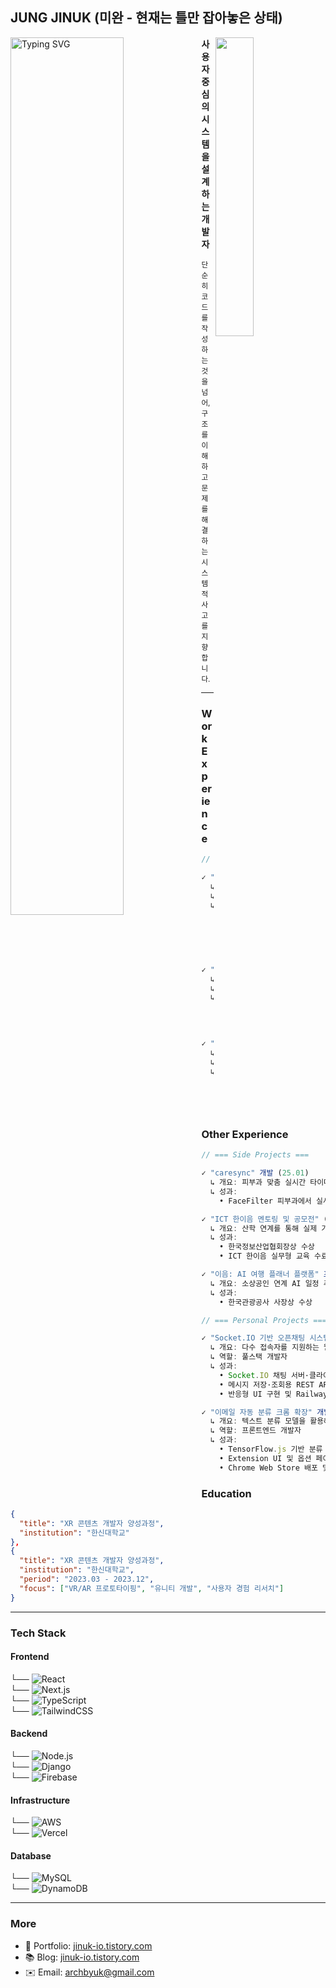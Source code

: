 ## JUNG JINUK (미완 - 현재는 틀만 잡아놓은 상태)

<img align="left" width="60%" src="https://readme-typing-svg.herokuapp.com?font=Fira+Code&weight=400&size=18&pause=100&color=4a5568&center=false&vCenter=true&width=400&lines=Junior+Frontend+Developer;Future+Architect" alt="Typing SVG" />

<img align="right" width="35%" src="https://github-readme-stats.vercel.app/api?username=archbyuk&show_icons=true&theme=default&hide_border=true&bg_color=ffffff&title_color=24292e&text_color=586069&icon_color=959da5" />

**사용자 중심의 시스템을 설계하는 개발자**

<sub>단순히 코드를 작성하는 것을 넘어, 구조를 이해하고 문제를 해결하는 시스템적 사고를 지향합니다.</sub>

---

### Work Experience
```js
// === Professional Experience ===

✓ "VR 영어 회화 학습 플랫폼 LMS 개발", 깡총영어 프로젝트 (24.07 ~ 24.09, 25.03 ~ 25.05)
  ↳ 개요: VR 환경에서 초등학생이 영어 회화 연습을 실시간으로 학습·관리할 수 있는 교육 플랫폼, 교사용 LMS 구축 및 운영
  ↳ 역할: 프론트엔드 개발자
  ↳ 성과:  
    • WebRTC + Socket.io 기반 실시간 강의 모니터링 기능 설계·구현  
    • JWT 인증 시스템 도입으로 보안 로그인 플로우 구축
    • 단어장 관리 및 단어게임 랭킹 기능 개발
    • 성적 관리 기능 개발 (API 설계, DB 설계 포함)
    • 5개 초등학교, 약 200명 사용자 대상 운영

✓ "스마트링 관제 시스템 개발" 프로젝트 참여 (25.03 ~ 25.05)
  ↳ 개요: 태안군 노인의 생체 데이터를 수집·분석하여 실시간으로 상태를 모니터링하는 헬스케어 관제 시스템 설계
  ↳ 역할: 시스템 설계 및 백엔드 구축 참여
  ↳ 성과:
    • 관제센터 대시보드 ↔ 태안군 서버 ↔ 스마트링 ↔ 모바일 앱 간 전체 시스템 플로우 설계  
    • NEST.js 백엔드 구축 및 API 설계 참여
    • 전체 아키텍처 다이어그램 작성 및 기술 문서화

✓ "보행 연구·분석 시스템 개발" 프로젝트 (24.10 ~ 24.12)  
  ↳ 개요: 고령자의 보행 영상 데이터를 AI 모델로 분석하여 이상 징후를 탐지·시각화하는 연구용 서비스 개발
  ↳ 역할: 개발 총괄
  ↳ 성과:  
    • 요구사항 분석부터 시스템 아키텍처 설계, 영상 처리 파이프라인 구현, 프론트·백엔드 개발, 배포 및 운영까지 전 과정 단독 수행  
    • Next.js Server Action 및 Vercel api 기반 영상 업로드 및 처리 API 설계·개발  
    • AWS Lambda, S3 기반 서버리스 인프라 설계·구축  
    • 분석 결과 대시보드 시각화 및 실사용 운영
```

### Other Experience
```ts
// === Side Projects ===

✓ "caresync" 개발 (25.01)  
  ↳ 개요: 피부과 맞춤 실시간 타이머 기반 환자 상태 대시보드 및 위치·시간 추적 시스템 개발
  ↳ 성과:
    • FaceFilter 피부과에서 실사용

✓ "ICT 한이음 멘토링 및 공모전" (24.04 ~ 24.12)
  ↳ 개요: 산학 연계를 통해 실제 기업 현장 기술과 개발 프로세스를 경험하며 ‘깡총영어’ 프로젝트를 대상으로 멘토링과 공모전에 참여하여 실무 역량을 강화한 실무형 교육과정 
  ↳ 성과:  
    • 한국정보산업협회장상 수상
    • ICT 한이음 실무형 교육 수료

✓ "이음: AI 여행 플래너 플랫폼" 프로젝트 (24.04 ~ 24.08)  
  ↳ 개요: 소상공인 연계 AI 일정 추천·지도 시각화 기능 제공 플랫폼 
  ↳ 성과:  
    • 한국관광공사 사장상 수상

// === Personal Projects ===

✓ "Socket.IO 기반 오픈채팅 시스템" 개발 (23.12)  
  ↳ 개요: 다수 접속자를 지원하는 웹 오픈채팅 애플리케이션  
  ↳ 역할: 풀스택 개발자  
  ↳ 성과:  
    • Socket.IO 채팅 서버·클라이언트 통합 설계·구현  
    • 메시지 저장·조회용 REST API 설계 및 MongoDB 연동  
    • 반응형 UI 구현 및 Railway 배포  

✓ "이메일 자동 분류 크롬 확장" 개발 (24.02)  
  ↳ 개요: 텍스트 분류 모델을 활용해 받은 편지함을 자동으로 분류하는 Chrome Extension  
  ↳ 역할: 프론트엔드 개발자  
  ↳ 성과:  
    • TensorFlow.js 기반 분류 로직 브라우저 내 구현  
    • Extension UI 및 옵션 페이지 설계·개발  
    • Chrome Web Store 배포 및 사용자 피드백 반영  

```
### Education
```json
{
  "title": "XR 콘텐츠 개발자 양성과정",
  "institution": "한신대학교"
},
{
  "title": "XR 콘텐츠 개발자 양성과정",
  "institution": "한신대학교",
  "period": "2023.03 - 2023.12",
  "focus": ["VR/AR 프로토타이핑", "유니티 개발", "사용자 경험 리서치"]
}
```
---

### Tech Stack
#### Frontend  
└── ![React](https://img.shields.io/badge/-React-20232A?style=flat&logo=react)  
└── ![Next.js](https://img.shields.io/badge/-Next.js-000000?style=flat&logo=nextdotjs)  
└── ![TypeScript](https://img.shields.io/badge/-TypeScript-3178C6?style=flat&logo=typescript&logoColor=white)  
└── ![TailwindCSS](https://img.shields.io/badge/-TailwindCSS-06B6D4?style=flat&logo=tailwindcss)  

#### Backend  
└── ![Node.js](https://img.shields.io/badge/-Node.js-339933?style=flat&logo=node.js)  
└── ![Django](https://img.shields.io/badge/-Django-092E20?style=flat&logo=django)  
└── ![Firebase](https://img.shields.io/badge/-Firebase-FFCA28?style=flat&logo=firebase&logoColor=black)  

#### Infrastructure
└── ![AWS](https://img.shields.io/badge/-AWS-232F3E?style=flat&logo=amazonaws)  
└── ![Vercel](https://img.shields.io/badge/-Vercel-000000?style=flat&logo=vercel)  

#### Database
└── ![MySQL](https://img.shields.io/badge/-MySQL-4479A1?style=flat&logo=mysql&logoColor=white)  
└── ![DynamoDB](https://img.shields.io/badge/-DynamoDB-4053D6?style=flat&logo=amazondynamodb)

---
### More
- 📂 Portfolio: [jinuk-io.tistory.com](https://jinuk-io.tistory.com/)
- 📚 Blog: [jinuk-io.tistory.com](https://jinuk-io.tistory.com/)
- ✉️ Email: archbyuk@gmail.com
